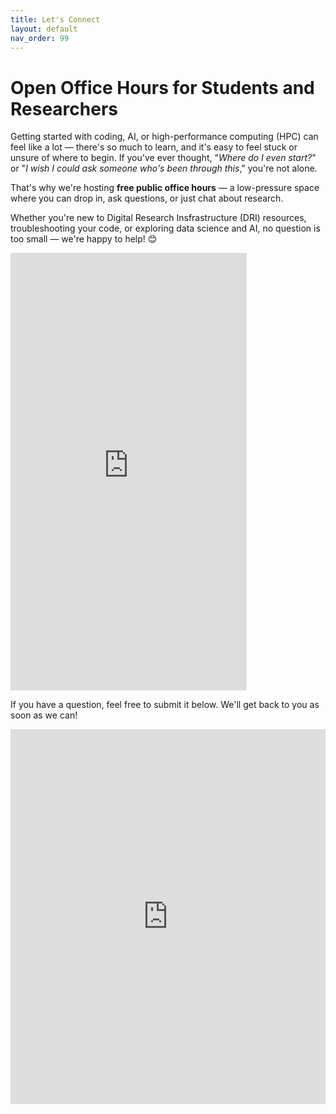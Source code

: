 ```yaml
---
title: Let's Connect   
layout: default 
nav_order: 99
---
```


# Open Office Hours for Students and Researchers 

Getting started with coding, AI, or high-performance computing (HPC) can feel like a lot — there's so much to learn, and it's easy to feel stuck or unsure of where to begin. If you've ever thought, "*Where do I even start?*" or "*I wish I could ask someone who's been through this*," you're not alone.  

That's why we're hosting **free public office hours** — a low-pressure space where you can drop in, ask questions, or just chat about research. 

Whether you're new to Digital Research Insfrastructure (DRI) resources, troubleshooting your code, or exploring data science and AI, no question is too small — we're happy to help! 😊

<iframe src="https://koalendar.com/e/raise-dri-open-office-hours" width="75%" height="700" style="border: none;"></iframe>

If you have a question, feel free to submit it below. We'll get back to you as soon as we can!

<iframe src="https://forms.gle/Va6KLFNWMLPmHq7z5" width="100%" height="600" frameborder="0" marginheight="0" marginwidth="0"></iframe>


